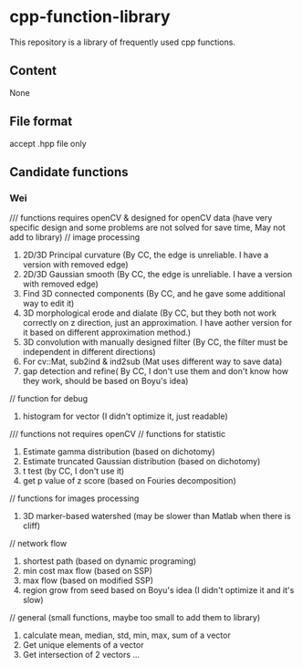 # cpp-function-library
This repository is a library of frequently used cpp functions.

## Content
None

## File format
accept .hpp file only

## Candidate functions
### Wei
/// functions requires openCV & designed for openCV data (have very specific design and some problems are not solved for save time, May not add to library)
// image processing
1. 2D/3D Principal curvature (By CC, the edge is unreliable. I have a version with removed edge)
2. 2D/3D Gaussian smooth (By CC, the edge is unreliable. I have a version with removed edge)
3. Find 3D connected components (By CC, and he gave some additional way to edit it)
4. 3D morphological erode and dialate (By CC, but they both not work correctly on z direction, just an approximation. I have aother version for it based on different approximation method.)
5. 3D convolution with manually designed filter (By CC, the filter must be independent in different directions)
6. For cv::Mat, sub2ind & ind2sub (Mat uses different way to save data)
7. gap detection and refine( By CC, I don't use them and don't know how they work, should be based on Boyu's idea)

// function for debug
1. histogram for vector<float> (I didn't optimize it, just readable)

/// functions not requires openCV
// functions for statistic
1. Estimate gamma distribution (based on dichotomy)
2. Estimate truncated Gaussian distribution (based on dichotomy)
3. t test (by CC, I don't use it)
4. get p value of z score (based on Fouries decomposition)

// functions for images processing
1. 3D marker-based watershed (may be slower than Matlab when there is cliff)

// network flow
1. shortest path (based on dynamic programing)
2. min cost max flow (based on SSP)
3. max flow (based on modified SSP)
4. region grow from seed based on Boyu's idea (I didn't optimize it and it's slow)


// general (small functions, maybe too small to add them to library)
1. calculate mean, median, std, min, max, sum of a vector
2. Get unique elements of a vector
3. Get intersection of 2 vectors
...
